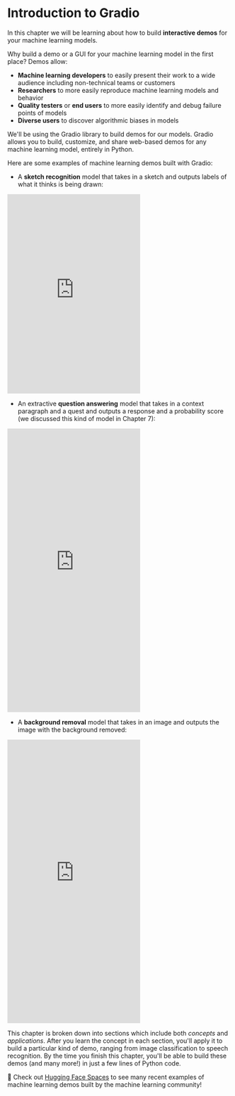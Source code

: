 # Introduction to Gradio

<CourseFloatingBanner
    chapter={9}
    classNames="absolute z-10 right-0 top-0"
/>

In this chapter we will be learning about how to build **interactive demos** for your machine learning models.

Why build a demo or a GUI for your machine learning model in the first place? Demos allow:

- **Machine learning developers** to easily present their work to a wide audience including non-technical teams or customers
- **Researchers** to more easily reproduce machine learning models and behavior
- **Quality testers** or **end users** to more easily identify and debug failure points of models
- **Diverse users** to discover algorithmic biases in models

We'll be using the Gradio library to build demos for our models. Gradio allows you to build, customize, and share web-based demos for any machine learning model, entirely in Python.

Here are some examples of machine learning demos built with Gradio:

* A **sketch recognition** model that takes in a sketch and outputs labels of what it thinks is being drawn:

<iframe src="https://course-demos-draw2.hf.space" frameBorder="0" height="450" title="Gradio app" class="container p-0 flex-grow space-iframe" allow="accelerometer; ambient-light-sensor; autoplay; battery; camera; document-domain; encrypted-media; fullscreen; geolocation; gyroscope; layout-animations; legacy-image-formats; magnetometer; microphone; midi; oversized-images; payment; picture-in-picture; publickey-credentials-get; sync-xhr; usb; vr ; wake-lock; xr-spatial-tracking" sandbox="allow-forms allow-modals allow-popups allow-popups-to-escape-sandbox allow-same-origin allow-scripts allow-downloads"></iframe>

* An extractive **question answering** model that takes in a context paragraph and a quest and outputs a response and a probability score (we discussed this kind of model in Chapter 7):

<iframe src="https://course-demos-question-answering-simple.hf.space" frameBorder="0" height="640" title="Gradio app" class="container p-0 flex-grow space-iframe" allow="accelerometer; ambient-light-sensor; autoplay; battery; camera; document-domain; encrypted-media; fullscreen; geolocation; gyroscope; layout-animations; legacy-image-formats; magnetometer; microphone; midi; oversized-images; payment; picture-in-picture; publickey-credentials-get; sync-xhr; usb; vr ; wake-lock; xr-spatial-tracking" sandbox="allow-forms allow-modals allow-popups allow-popups-to-escape-sandbox allow-same-origin allow-scripts allow-downloads"></iframe>

* A **background removal** model that takes in an image and outputs the image with the background removed:

<iframe src="https://course-demos-remove-bg-original.hf.space" frameBorder="0" height="640" title="Gradio app" class="container p-0 flex-grow space-iframe" allow="accelerometer; ambient-light-sensor; autoplay; battery; camera; document-domain; encrypted-media; fullscreen; geolocation; gyroscope; layout-animations; legacy-image-formats; magnetometer; microphone; midi; oversized-images; payment; picture-in-picture; publickey-credentials-get; sync-xhr; usb; vr ; wake-lock; xr-spatial-tracking" sandbox="allow-forms allow-modals allow-popups allow-popups-to-escape-sandbox allow-same-origin allow-scripts allow-downloads"></iframe>

This chapter is broken down into sections which include both _concepts_ and _applications_. After you learn the concept in each section, you'll apply it to build a particular kind of demo, ranging from image classification to speech recognition. By the time you finish this chapter, you'll be able to build these demos (and many more!) in just a few lines of Python code.

<Tip>
👀 Check out <a href="https://huggingface.co/spaces" target="_blank">Hugging Face Spaces</a> to see many recent examples of machine learning demos built by the machine learning community!
</Tip>